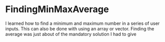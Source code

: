 # FindingMinMaxAverage
I learned how to find a minimum and maximum number in a series of user inputs. This can also be done with using an array or vector. Finding the average was just about of the mandatory solution I had to give
